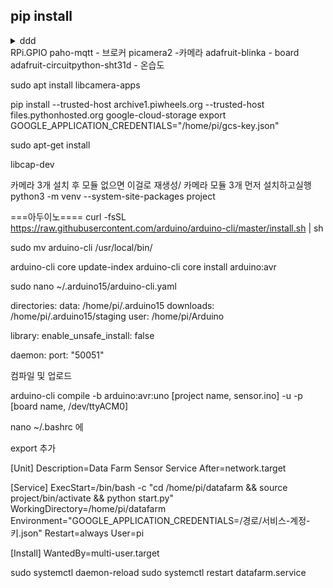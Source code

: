 <h2>pip install</h2>
<details>
  <summary>ddd</summary>
</details>
RPi.GPIO
paho-mqtt - 브로커
picamera2 -카메라
adafruit-blinka - board
adafruit-circuitpython-sht31d - 온습도



sudo apt install
libcamera-apps


pip install --trusted-host archive1.piwheels.org --trusted-host files.pythonhosted.org google-cloud-storage
export GOOGLE_APPLICATION_CREDENTIALS="/home/pi/gcs-key.json"



sudo apt-get install

libcap-dev

카메라 3개 설치 후 모듈 없으면 이걸로 재생성/ 카메라 모듈 3개 먼저 설치하고실행
python3 -m venv --system-site-packages project


===아두이노====
curl -fsSL https://raw.githubusercontent.com/arduino/arduino-cli/master/install.sh | sh

sudo mv arduino-cli /usr/local/bin/

arduino-cli core update-index
arduino-cli core install arduino:avr


sudo nano ~/.arduino15/arduino-cli.yaml

directories:
  data: /home/pi/.arduino15
  downloads: /home/pi/.arduino15/staging
  user: /home/pi/Arduino

library:
  enable_unsafe_install: false

daemon:
  port: "50051"


컴파일 및 업로드

arduino-cli compile -b arduino:avr:uno [project name, sensor.ino] -u -p [board name, /dev/ttyACM0]









nano ~/.bashrc 에

export 추가


[Unit]
Description=Data Farm Sensor Service
After=network.target

[Service]
ExecStart=/bin/bash -c "cd /home/pi/datafarm && source project/bin/activate && python start.py"
WorkingDirectory=/home/pi/datafarm
Environment="GOOGLE_APPLICATION_CREDENTIALS=/경로/서비스-계정-키.json"
Restart=always
User=pi

[Install]
WantedBy=multi-user.target

sudo systemctl daemon-reload
sudo systemctl restart datafarm.service
